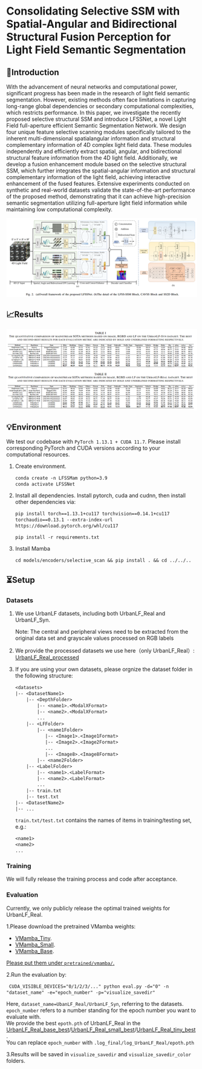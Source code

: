 
<h1> Consolidating Selective SSM with Spatial-Angular and Bidirectional Structural Fusion Perception for Light Field Semantic Segmentation </h1>

## 👀Introduction

With the advancement of neural networks and computational power, significant progress has been made in the research of light field semantic segmentation. However, existing
methods often face limitations in capturing long-range global dependencies or secondary computational complexities, which restricts performance. In this paper, we investigate the recently
proposed selective structural SSM and introduce LFSSNet, a novel Light Field full-aperture efficient Semantic Segmentation Network. We design four unique feature selective scanning modules specifically tailored to the inherent multi-dimensional spatialangular information and structural complementary information
of 4D complex light field data. These modules independently and efficiently extract spatial, angular, and bidirectional structural feature information from the 4D light field. Additionally, we
develop a fusion enhancement module based on the selective structural SSM, which further integrates the spatial-angular information and structural complementary information of the light
field, achieving interactive enhancement of the fused features. Extensive experiments conducted on synthetic and real-world datasets validate the state-of-the-art performance of the proposed
method, demonstrating that it can achieve high-precision semantic segmentation utilizing full-aperture light field information while maintaining low computational complexity.

![](figs/LFSSNet.png)

## 📈Results
![](figs/RESULT.png)
## 💡Environment

We test our codebase with `PyTorch 1.13.1 + CUDA 11.7`. Please install corresponding PyTorch and CUDA versions according to your computational resources. 

1. Create environment.
    ```shell
    conda create -n LFSSMam python=3.9
    conda activate LFSSNet
    ```

2. Install all dependencies.
Install pytorch, cuda and cudnn, then install other dependencies via:
    ```shell
    pip install torch==1.13.1+cu117 torchvision==0.14.1+cu117 torchaudio==0.13.1 --extra-index-url https://download.pytorch.org/whl/cu117
    ```
    ```shell
    pip install -r requirements.txt
    ```

3. Install Mamba
    ```shell
    cd models/encoders/selective_scan && pip install . && cd ../../..
    ```

## ⏳Setup

### Datasets

1. We use UrbanLF datasets, including both UrbanLF_Real and UrbanLF_Syn.

    Note: The central and peripheral views need to be extracted from the original data set and grayscale values processed on RGB labels

2. We provide the processed datasets we use here（only UrbanLF_Real）: [UrbanLF_Real_processed](https://www.hostize.com/v/gsCvymF8rP)

3. If you are using your own datasets, please orgnize the dataset folder in the following structure:
    ```shell
    <datasets>
    |-- <DatasetName1>
        |-- <DepthFolder>
            |-- <name1>.<ModalXFormat>
            |-- <name2>.<ModalXFormat>
            ...
        |-- <LFFolder>
            |-- <name1Folder>
               |-- <Image1>.<Image1Format>
               |-- <Image2>.<Image2Format>
               ...
               |-- <Image8>.<Image8Format>
            |-- <name2Folder>
        |-- <LabelFolder>
            |-- <name1>.<LabelFormat>
            |-- <name2>.<LabelFormat> 
            ...
        |-- train.txt
        |-- test.txt
    |-- <DatasetName2>
    |-- ...
    ```

    `train.txt/test.txt` contains the names of items in training/testing set, e.g.:

    ```shell
    <name1>
    <name2>
    ...
    ```

### Training

We will fully release the training process and code after acceptance.

### Evaluation

Currently, we only publicly release the optimal trained weights for UrbanLF_Real.

1.Please download the pretrained VMamba weights:

- [VMamba_Tiny](https://www.hostize.com/v/Pp_OQZ6SI5).
- [VMamba_Small](https://www.hostize.com/v/7uzMcGB6-u).
- [VMamba_Base](https://www.hostize.com/v/cKZgtMwmxf).

<u> Please put them under `pretrained/vmamba/`. </u>

2.Run the evaluation by:
   ```shell
    CUDA_VISIBLE_DEVICES="0/1/2/3/..." python eval.py -d="0" -n "dataset_name" -e="epoch_number" -p="visualize_savedir"
   ```

Here, `dataset_name=UbanLF_Real/UrbanLF_Syn`, referring to the datasets.\
`epoch_number` refers to a number standing for the epoch number you want to evaluate with.\
We provide the best `epoth.pth` of UrbanLF_Real in the [UrbanLF_Real_base_best](https://ufile.io/wf0kqqs8)/[UrbanLF_Real_small_best](https://ufile.io/yzw0fxyf)/[UrbanLF_Real_tiny_best](https://www.hostize.com/zh/v/Qz-Hce1WKe).\
You can replace `epoch_number` with `.log_final/log_UrbanLF_Real/epoth.pth`

3.Results will be saved in `visualize_savedir` and `visualize_savedir_color` folders.
